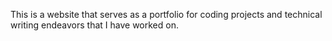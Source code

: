 This is a website that serves as a portfolio for coding projects and technical writing endeavors that I have worked on.
